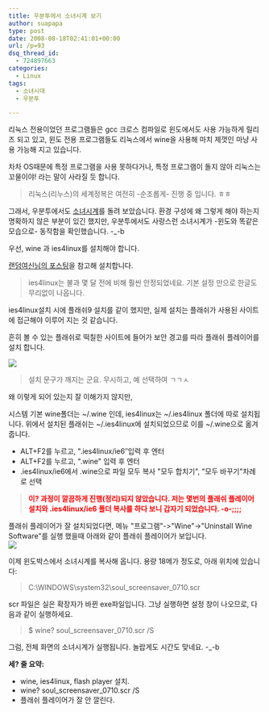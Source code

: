 ```yaml
---
title: 우분투에서 소녀시계 보기
author: suapapa
type: post
date: 2008-08-18T02:41:01+00:00
url: /p=93
dsq_thread_id:
  - 724897663
categories:
  - Linux
tags:
  - 소녀시대
  - 우분투

---
```

리눅스 전용이었던 프로그램들은 gcc 크로스 컴파일로 윈도에서도 사용 가능하게 릴리즈 되고 있고, 윈도 전용 프로그램들도 리눅스에서 wine을 사용해 마치 제껏인 마냥 사용 가능해 지고 있습니다.

차차 OS때문에 특정 프로그램을 사용 못하다거나, 특정 프로그램이 돌지 않아 리눅스는 꼬물이야! 라는 말이 사라질 듯 합니다.

> 리눅스(리누스)의 세계정복은 여전히 -순조롭게- 진행 중 입니다. ㅎㅎ

그래서, 우분투에서도 [소녀시계][1]를 돌려 보았습니다. 환경 구성에 왜 그렇게 해야 하는지 명확하지 않은 부분이 있긴 했지만, 우분투에서도 사랑스런 소녀시계가 -윈도와 똑같은 모습으로- 동작함을 확인했습니다. -_-b

우선, wine 과 ies4linux를 설치해야 합니다. 

[랜덤여신님의 포스팅][2]을 참고해 설치합니다.

> ies4linux는 불과 몇 달 전에 비해 훨씬 안정되었네요. 기본 설정 만으로 한글도 무리없이 나옵니다.

ies4linux설치 시에 플래쉬9 설치를 같이 했지만, 실제 설치는 플래쉬가 사용된 사이트에 접근해야 이루어 지는 것 같습니다.

흔히 볼 수 있는 플래쉬로 떡칠한 사이트에 들어가 보안 경고를 따라 플래쉬 플레이어를 설치 합니다.

![](https://asset.homin.dev/blog/2008/08/ies4linux_flash_install.jpg)

> 설치 문구가 깨지는 군요. 무시하고, 예 선택하여 ㄱㄱㅅ

왜 이렇게 되어 있는지 잘 이해가지 않지만,

시스템 기본 wine폴더는 ~/.wine 인데, ies4linux는 ~/.ies4linux 폴더에 따로 설치됩니다. 위에서 설치된 플래쉬는 ~/.ies4linux에 설치되었으므로 이를 ~/.wine으로 옮겨 줍니다.

  * ALT+F2를 누르고, ".ies4linux/ie6&#8243;입력 후 엔터
  * ALT+F2를 누르고, ".wine" 입력 후 엔터
  * .ies4linux/ie6에서 .wine으로 파일 모두 복사 "모두 합치기", "모두 바꾸기"차례로 선택

> <font color="#ff0000"><strong>이? 과정이 깔끔하게 진행(정리)되지 않았습니다. 저는 몇번의 플래쉬 플레이어 설치와 .ies4linux/ie6 폴더 복사를 하다 보니 갑자기 되었습니다. -o-;;;;</strong></font>

플래쉬 플레이어가 잘 설치되었다면, 메뉴 "프로그램"->"Wine"->"Uninstall Wine Software"를 실행 했을때 아래와 같이 플래쉬 플레이어가 보입니다.  
![](https://asset.homin.dev/blog/2008/08/wine_uninstall_program.jpg)

이제 윈도박스에서 소녀시계를 복사해 옵니다. 용량 18메가 정도로, 아래 위치에 있습니다:

> C:\WINDOWS\system32\soul_screensaver_0710.scr

scr 파일은 실은 확장자가 바뀐 exe파일입니다. 그냥 실행하면 설정 창이 나오므로, 다음과 같이 실행하세요.

> $ wine? soul_screensaver_0710.scr /S

그럼, 전체 화면의 소녀시계가 실행됩니다. 놀랍게도 시간도 맞네요. -_-b

**세? 줄 요약:**

  * wine, ies4linux, flash player 설치.
  * wine? soul_screensaver_0710.scr /S
  * 플래쉬 플레이어가 잘 안 깔린다.

 [1]: https://homin.dev/blog/p=300
 [2]: http://barosl.com/blog/entry/internet-explorer-on-linux-using-ies4linux